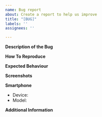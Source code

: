 ```yaml
---
name: Bug report
about: Create a report to help us improve
title: "[BUG]"
labels: ''
assignees: ''

---
```


**Description of the Bug**
<!-- Describe your issue here -->

**How To Reproduce**
<!--
Steps to reproduce the behaviour:
1. Go to '...'
2. Click on '....'
3. Scroll down to '....'
4. See error
-->

**Expected Behaviour**
<!-- A clear description of what you expected to happen -->

**Screenshots**
<!-- Add screenshots to help explain your issue -->

**Smartphone**
<!--
Please complete the following information:
 - Device: [e.g. Galaxy S7]
 - Model: [e.g. G930F]
-->
 - Device:
 - Model:

**Additional Information**
<!-- Gather logs by using [LoggingKit](https://github.com/ananjaser1211/FloydQ_Reports/releases) when applicable -->
